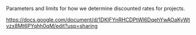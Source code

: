 Parameters and limits for how we determine discounted rates for projects.

https://docs.google.com/document/d/1DKIFYnRHCDPtWl6DqehYwAOaKyWtvzx8Mt6PYqhh0qM/edit?usp=sharing
